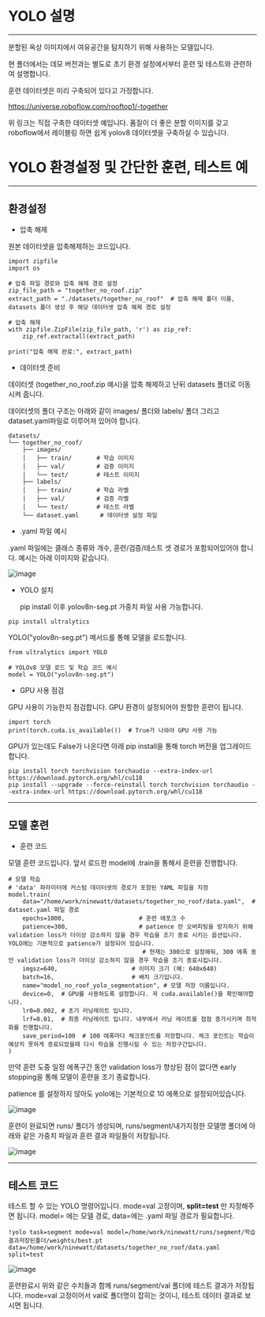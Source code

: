 # YOLO 설명
-----------
분할된 옥상 이미지에서 여유공간을 탐지하기 위해 사용하는 모델입니다. 

현 폴더에서는 데모 버전과는 별도로 초기 환경 설정에서부터 훈련 및 테스트와 관련하여 설명합니다.

훈련 데이터셋은 미리 구축되어 있다고 가정합니다. 

https://universe.roboflow.com/rooftop1/-together

위 링크는 직접 구축한 데이터셋 예입니다. 품질이 더 좋은 분할 이미지를 갖고 roboflow에서 레이블링 하면 쉽게 yolov8 데이터셋을 구축하실 수 있습니다.

# YOLO 환경설정 및 간단한 훈련, 테스트 예
-----------
## 환경설정

+ 압축 해제

원본 데이터셋을 압축해제하는 코드입니다. 

```
import zipfile
import os

# 압축 파일 경로와 압축 해제 경로 설정
zip_file_path = "together_no_roof.zip"
extract_path = "./datasets/together_no_roof"  # 압축 해제 폴더 이름, datasets 폴더 생성 후 해당 데이터셋 압축 해제 경로 설정

# 압축 해제
with zipfile.ZipFile(zip_file_path, 'r') as zip_ref:
    zip_ref.extractall(extract_path)

print("압축 해제 완료:", extract_path)

```
+ 데이터셋 준비

데이터셋 (together_no_roof.zip 예시)을 압축 해제하고 난뒤 datasets 폴더로 이동시켜 줍니다.

데이터셋의 폴더 구조는 아래와 같이 images/ 폴더와 labels/ 폴더 그리고 dataset.yaml파일로 이루어져 있어야 합니다. 

```
datasets/
└── together_no_roof/
    ├── images/
    │   ├── train/       # 학습 이미지
    │   ├── val/         # 검증 이미지
    │   └── test/        # 테스트 이미지
    ├── labels/
    │   ├── train/       # 학습 라벨
    │   ├── val/         # 검증 라벨
    │   └── test/        # 테스트 라벨
    └── dataset.yaml      # 데이터셋 설정 파일

```
+ .yaml 파일 예시

.yaml 파일에는 클래스 종류와 개수, 훈련/검증/테스트 셋 경로가 포함되어있어야 합니다. 예시는 아래 이미지와 같습니다. 


![image](https://github.com/user-attachments/assets/fa3d2426-7334-4244-a93a-2d901b8f5b07)


+ YOLO 설치

  pip install 이후 yolov8n-seg.pt 가중치 파일 사용 가능합니다.

  
```
pip install ultralytics
```

YOLO("yolov8n-seg.pt") 메서드를 통해 모델을 로드합니다.

```
from ultralytics import YOLO

# YOLOv8 모델 로드 및 학습 코드 예시
model = YOLO("yolov8n-seg.pt")
```

+ GPU 사용 점검

GPU 사용이 가능한지 점검합니다. GPU 환경이 설정되어야 원할한 훈련이 됩니다.

```
import torch
print(torch.cuda.is_available())  # True가 나와야 GPU 사용 가능
```
GPU가 있는데도 False가 나온다면 아래 pip install을 통해 torch 버전을 업그레이드 합니다.

```
pip install torch torchvision torchaudio --extra-index-url https://download.pytorch.org/whl/cu118
pip install --upgrade --force-reinstall torch torchvision torchaudio --extra-index-url https://download.pytorch.org/whl/cu118

```
----------
## 모델 훈련
+ 훈련 코드

모델 훈련 코드입니다. 앞서 로드한 model에 .train을 통해서 훈련을 진행합니다. 

```
# 모델 학습
# 'data' 파라미터에 커스텀 데이터셋의 경로가 포함된 YAML 파일을 지정
model.train(
    data="/home/work/ninewatt/datasets/together_no_roof/data.yaml",  # dataset.yaml 파일 경로
    epochs=1000,                     # 훈련 에포크 수
    patience=300,                    # patience 란 오버피팅을 방지하기 위해 validation loss가 더이상 감소하지 않을 경우 학습을 조기 종료 시키는 옵션입니다. YOLO에는 기본적으로 patience가 설정되어 있습니다.
                                      # 현재는 300으로 설정해둬, 300 에폭 동안 validation loss가 더이상 감소하지 않을 경우 학습을 조기 종료시킵니다.
    imgsz=640,                     # 이미지 크기 (예: 640x640)
    batch=16,                      # 배치 크기입니다. 
    name="model_no_roof_yolo_segmentation", # 모델 저장 이름입니다.
    device=0,  # GPU를 사용하도록 설정합니다. 꼭 cuda.available()을 확인해야합니다.
    lr0=0.002, # 초기 러닝레이트 입니다.
    lrf=0.01,  # 최종 러닝레이트 입니다. 내부에서 러닝 레이트를 점점 증가시키며 최적화를 진행합니다.
    save_period=100  # 100 에폭마다 체크포인트를 저장합니다. 체크 포인트는 학습이 예상치 못하게 종료되었을때 다시 학습을 진행시킬 수 있는 저장구간입니다.
)
```

만약 훈련 도중 일정 에폭구간 동안 validation loss가 향상된 점이 없다면 early stopping을 통해 모델이 훈련을 조기 종료합니다. 

patience 를 설정하지 않아도 yolo에는 기본적으로 10 에폭으로 설정되어있습니다. 

![image](https://github.com/user-attachments/assets/37519db3-f345-4ec2-9765-2f46af39f579)

훈련이 완료되면 runs/ 폴더가 생성되며, runs/segment/내가지정한 모델명 폴더에 아래와 같은 가중치 파일과 훈련 결과 파일들이 저장됩니다.
  
![image](https://github.com/user-attachments/assets/cff6c53b-4108-4a20-ab4d-8852139af38c)



---------------
## 테스트 코드

테스트 할 수 있는 YOLO 명령어입니다. mode=val 고정이며, **split=test** 만 지정해주면 됩니다. model= 에는 모델 경로,  data=에는 .yaml 파일 경로가 필요합니다.
```
!yolo task=segment mode=val model=/home/work/ninewatt/runs/segment/학습결과저장된폴더/weights/best.pt data=/home/work/ninewatt/datasets/together_no_roof/data.yaml split=test
```

![image](https://github.com/user-attachments/assets/cc4532d0-e40f-492c-b918-783949841988)

  훈련완료시 위와 같은 수치들과 함께 runs/segment/val 폴더에 테스트 결과가 저장됩니다. mode=val 고정이어서 val로 폴더명이 잡히는 것이니, 테스트 데이터 결과로 보시면 됩니다.


